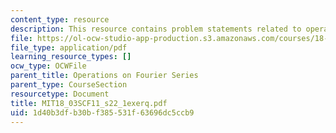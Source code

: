 ```yaml
---
content_type: resource
description: This resource contains problem statements related to operations.
file: https://ol-ocw-studio-app-production.s3.amazonaws.com/courses/18-03sc-differential-equations-fall-2011/1d40b3dfb30bf385531f63696dc5ccb9_MIT18_03SCF11_s22_1exerq.pdf
file_type: application/pdf
learning_resource_types: []
ocw_type: OCWFile
parent_title: Operations on Fourier Series
parent_type: CourseSection
resourcetype: Document
title: MIT18_03SCF11_s22_1exerq.pdf
uid: 1d40b3df-b30b-f385-531f-63696dc5ccb9
---
```


